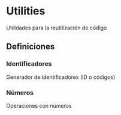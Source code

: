 # Utilities

Utilidades para la reutilización de código

## Definiciones

### Identificadores

Generador de identificadores (ID o códigos)

### Números

Operaciones con números
